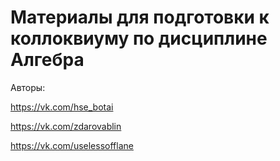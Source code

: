 # Материалы для подготовки к коллоквиуму по дисциплине Алгебра

Авторы: 

https://vk.com/hse_botai

https://vk.com/zdarovablin

https://vk.com/uselessofflane
